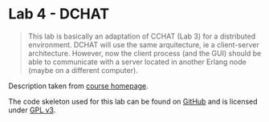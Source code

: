 Lab 4 - DCHAT
=========================

> This lab is basically an adaptation of CCHAT (Lab 3) for a distributed environment. DCHAT will use the same arquitecture, ie a client-server architecture. However, now the client process (and the GUI) should be able to communicate with a server located in another Erlang node (maybe on a different computer).

Description taken from [course homepage](http://www.cse.chalmers.se/edu/year/2014/course/TDA382/dchat.html).

The code skeleton used for this lab can be found on [GitHub](https://github.com/Chalmers-TDA382/tda382-lab3-code-skeleton) and is licensed under [GPL v3](https://tldrlegal.com/license/gnu-general-public-license-v3-%28gpl-3%29).

